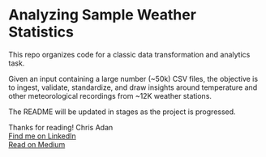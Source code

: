 # Analyzing Sample Weather Statistics

This repo organizes code for a classic data transformation and analytics task.

Given an input containing a large number (~50k) CSV files, the objective is to ingest, validate, standardize, and draw insights around temperature and other meteorological recordings from ~12K weather stations.

The README will be updated in stages as the project is progressed.

Thanks for reading!
Chris Adan  
[Find me on LinkedIn](https://www.linkedin.com/in/chrisadan/)  
[Read on Medium](https://upandtothewrite.medium.com/)
